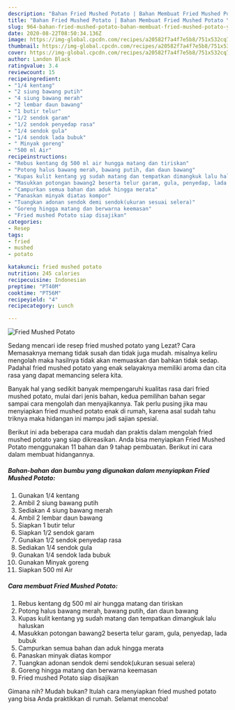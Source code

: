 ```yaml
---
description: "Bahan Fried Mushed Potato | Bahan Membuat Fried Mushed Potato Yang Lezat Sekali"
title: "Bahan Fried Mushed Potato | Bahan Membuat Fried Mushed Potato Yang Lezat Sekali"
slug: 964-bahan-fried-mushed-potato-bahan-membuat-fried-mushed-potato-yang-lezat-sekali
date: 2020-08-22T08:50:34.136Z
image: https://img-global.cpcdn.com/recipes/a20582f7a4f7e5b8/751x532cq70/fried-mushed-potato-foto-resep-utama.jpg
thumbnail: https://img-global.cpcdn.com/recipes/a20582f7a4f7e5b8/751x532cq70/fried-mushed-potato-foto-resep-utama.jpg
cover: https://img-global.cpcdn.com/recipes/a20582f7a4f7e5b8/751x532cq70/fried-mushed-potato-foto-resep-utama.jpg
author: Landon Black
ratingvalue: 3.4
reviewcount: 15
recipeingredient:
- "1/4 kentang"
- "2 siung bawang putih"
- "4 siung bawang merah"
- "2 lembar daun bawang"
- "1 butir telur"
- "1/2 sendok garam"
- "1/2 sendok penyedap rasa"
- "1/4 sendok gula"
- "1/4 sendok lada bubuk"
- " Minyak goreng"
- "500 ml Air"
recipeinstructions:
- "Rebus kentang dg 500 ml air hungga matang dan tiriskan"
- "Potong halus bawang merah, bawang putih, dan daun bawang"
- "Kupas kulit kentang yg sudah matang dan tempatkan dimangkuk lalu haluskan"
- "Masukkan potongan bawang2 beserta telur garam, gula, penyedap, lada bubuk"
- "Campurkan semua bahan dan aduk hingga merata"
- "Panaskan minyak diatas kompor"
- "Tuangkan adonan sendok demi sendok(ukuran sesuai selera)"
- "Goreng hingga matang dan berwarna keemasan"
- "Fried mushed Potato siap disajikan"
categories:
- Resep
tags:
- fried
- mushed
- potato

katakunci: fried mushed potato 
nutrition: 245 calories
recipecuisine: Indonesian
preptime: "PT40M"
cooktime: "PT56M"
recipeyield: "4"
recipecategory: Lunch

---
```



![Fried Mushed Potato](https://img-global.cpcdn.com/recipes/a20582f7a4f7e5b8/751x532cq70/fried-mushed-potato-foto-resep-utama.jpg)

Sedang mencari ide resep fried mushed potato yang Lezat? Cara Memasaknya memang tidak susah dan tidak juga mudah. misalnya keliru mengolah maka hasilnya tidak akan memuaskan dan bahkan tidak sedap. Padahal fried mushed potato yang enak selayaknya memiliki aroma dan cita rasa yang dapat memancing selera kita.



Banyak hal yang sedikit banyak mempengaruhi kualitas rasa dari fried mushed potato, mulai dari jenis bahan, kedua pemilihan bahan segar sampai cara mengolah dan menyajikannya. Tak perlu pusing jika mau menyiapkan fried mushed potato enak di rumah, karena asal sudah tahu triknya maka hidangan ini mampu jadi sajian spesial.


Berikut ini ada beberapa cara mudah dan praktis dalam mengolah fried mushed potato yang siap dikreasikan. Anda bisa menyiapkan Fried Mushed Potato menggunakan 11 bahan dan 9 tahap pembuatan. Berikut ini cara dalam membuat hidangannya.

<!--inarticleads1-->

##### Bahan-bahan dan bumbu yang digunakan dalam menyiapkan Fried Mushed Potato:

1. Gunakan 1/4 kentang
1. Ambil 2 siung bawang putih
1. Sediakan 4 siung bawang merah
1. Ambil 2 lembar daun bawang
1. Siapkan 1 butir telur
1. Siapkan 1/2 sendok garam
1. Gunakan 1/2 sendok penyedap rasa
1. Sediakan 1/4 sendok gula
1. Gunakan 1/4 sendok lada bubuk
1. Gunakan  Minyak goreng
1. Siapkan 500 ml Air




<!--inarticleads2-->

##### Cara membuat Fried Mushed Potato:

1. Rebus kentang dg 500 ml air hungga matang dan tiriskan
1. Potong halus bawang merah, bawang putih, dan daun bawang
1. Kupas kulit kentang yg sudah matang dan tempatkan dimangkuk lalu haluskan
1. Masukkan potongan bawang2 beserta telur garam, gula, penyedap, lada bubuk
1. Campurkan semua bahan dan aduk hingga merata
1. Panaskan minyak diatas kompor
1. Tuangkan adonan sendok demi sendok(ukuran sesuai selera)
1. Goreng hingga matang dan berwarna keemasan
1. Fried mushed Potato siap disajikan




Gimana nih? Mudah bukan? Itulah cara menyiapkan fried mushed potato yang bisa Anda praktikkan di rumah. Selamat mencoba!
